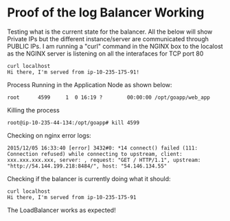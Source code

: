 Proof of the log Balancer Working
============================


Testing what is the current state for the balancer.
All the below will show Private IPs but the different instance/server are communicated through PUBLIC IPs.
I am running a "curl" command in the NGINX box to the localost as the NGINX server is listening on all the interafaces for TCP port 80

```
curl localhost
Hi there, I'm served from ip-10-235-175-91!
```


Process Running in the Application Node as shown below:

```
root      4599     1  0 16:19 ?        00:00:00 /opt/goapp/web_app
```


Killing the process

```
root@ip-10-235-44-134:/opt/goapp# kill 4599
```

Checking on nginx error logs:

```
2015/12/05 16:33:40 [error] 3432#0: *14 connect() failed (111: Connection refused) while connecting to upstream, client: xxx.xxx.xxx.xxx, server: , request: "GET / HTTP/1.1", upstream: "http://54.144.199.218:8484/", host: "54.146.134.55"
```


Checking if the balancer is currently doing what it should:
```
curl localhost
Hi there, I'm served from ip-10-235-175-91
```
The LoadBalancer works as expected!
